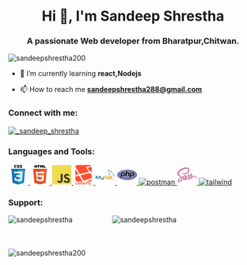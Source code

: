<h1 align="center">Hi 👋, I'm Sandeep Shrestha</h1>
<h3 align="center">A passionate Web developer from Bharatpur,Chitwan.</h3>

<p align="left"> <img src="https://komarev.com/ghpvc/?username=sandeepshrestha200&label=Profile%20views&color=0e75b6&style=flat" alt="sandeepshrestha200" /> </p>

- 🌱 I’m currently learning **react,Nodejs**

- 📫 How to reach me **sandeepshrestha288@gmail.com**

<h3 align="left">Connect with me:</h3>
<p align="left">
<a href="https://instagram.com/_sandeep_shrestha" target="blank"><img align="center" src="https://raw.githubusercontent.com/rahuldkjain/github-profile-readme-generator/master/src/images/icons/Social/instagram.svg" alt="_sandeep_shrestha" height="30" width="40" /></a>
</p>

<h3 align="left">Languages and Tools:</h3>
<p align="left"> <a href="https://www.w3schools.com/css/" target="_blank" rel="noreferrer"> <img src="https://raw.githubusercontent.com/devicons/devicon/master/icons/css3/css3-original-wordmark.svg" alt="css3" width="40" height="40"/> </a> <a href="https://www.w3.org/html/" target="_blank" rel="noreferrer"> <img src="https://raw.githubusercontent.com/devicons/devicon/master/icons/html5/html5-original-wordmark.svg" alt="html5" width="40" height="40"/> </a> <a href="https://developer.mozilla.org/en-US/docs/Web/JavaScript" target="_blank" rel="noreferrer"> <img src="https://raw.githubusercontent.com/devicons/devicon/master/icons/javascript/javascript-original.svg" alt="javascript" width="40" height="40"/> </a> <a href="https://laravel.com/" target="_blank" rel="noreferrer"> <img src="https://raw.githubusercontent.com/devicons/devicon/master/icons/laravel/laravel-plain-wordmark.svg" alt="laravel" width="40" height="40"/> </a> <a href="https://www.mysql.com/" target="_blank" rel="noreferrer"> <img src="https://raw.githubusercontent.com/devicons/devicon/master/icons/mysql/mysql-original-wordmark.svg" alt="mysql" width="40" height="40"/> </a> <a href="https://www.php.net" target="_blank" rel="noreferrer"> <img src="https://raw.githubusercontent.com/devicons/devicon/master/icons/php/php-original.svg" alt="php" width="40" height="40"/> </a> <a href="https://postman.com" target="_blank" rel="noreferrer"> <img src="https://www.vectorlogo.zone/logos/getpostman/getpostman-icon.svg" alt="postman" width="40" height="40"/> </a> <a href="https://sass-lang.com" target="_blank" rel="noreferrer"> <img src="https://raw.githubusercontent.com/devicons/devicon/master/icons/sass/sass-original.svg" alt="sass" width="40" height="40"/> </a> <a href="https://tailwindcss.com/" target="_blank" rel="noreferrer"> <img src="https://www.vectorlogo.zone/logos/tailwindcss/tailwindcss-icon.svg" alt="tailwind" width="40" height="40"/> </a> </p>


<h3 align="left">Support:</h3>
<p><a href="https://www.buymeacoffee.com/sandeepshrestha"> <img align="left" src="https://cdn.buymeacoffee.com/buttons/v2/default-yellow.png" height="50" width="210" alt="sandeepshrestha" /></a><a href="https://ko-fi.com/sandeepshrestha"> <img align="left" src="https://cdn.ko-fi.com/cdn/kofi3.png?v=3" height="50" width="210" alt="sandeepshrestha" /></a></p><br><br>




<p>&nbsp;<img align="center" src="https://github-readme-stats.vercel.app/api?username=sandeepshrestha200&show_icons=true&locale=en" alt="sandeepshrestha200" /></p>


